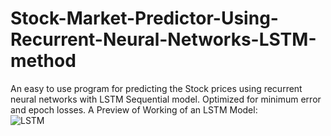 # Stock-Market-Predictor-Using-Recurrent-Neural-Networks-LSTM-method
An easy to use program for predicting the Stock prices using recurrent neural networks with LSTM Sequential model. Optimized for minimum error and epoch losses.
A Preview of Working of an LSTM Model:
</br>
![LSTM](https://colah.github.io/posts/2015-08-Understanding-LSTMs/img/RNN-unrolled.png)
